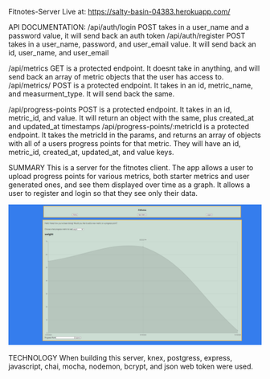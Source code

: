 Fitnotes-Server
Live at: https://salty-basin-04383.herokuapp.com/

API DOCUMENTATION:
/api/auth/login POST takes in a user_name and a password value, it will send back an auth token
/api/auth/register POST takes in a user_name, password, and user_email value. It will send back an id, user_name, and user_email

/api/metrics GET is a protected endpoint. It doesnt take in anything, and will send back an array of metric objects that the user has access to.
/api/metrics/ POST is a protected endpoint. It takes in an id, metric_name, and measurment_type. It will send back the same.

/api/progress-points POST is a protected endpoint. It takes in an id, metric_id, and value. It will return an object with the same, plus created_at and updated_at timestamps
/api/progress-points/:metricId is a protected endpoint. It takes the metricId in the params, and returns an array of objects with all of a users progress points for that metric. They will have an id, metric_id, created_at, updated_at, and value keys.

SUMMARY
This is a server for the fitnotes client. The app allows a user to upload progress points for various metrics, both starter metrics and user generated ones, and see them displayed over time as a graph. It allows a user to register and login so that they see only their data.

![Fitnotes-Home](/images/Fitnotes-Home.png)

TECHNOLOGY
When building this server, knex, postgress, express, javascript, chai, mocha, nodemon, bcrypt, and json web token were used.
